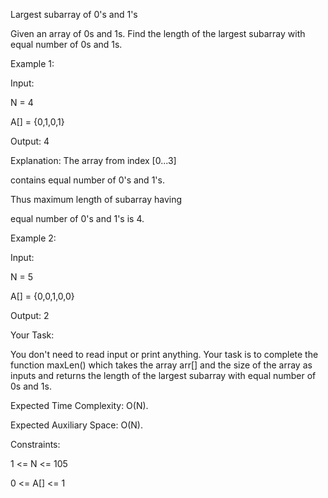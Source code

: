 Largest subarray of 0's and 1's 

Given an array of 0s and 1s. Find the length of the largest subarray with equal number of 0s and 1s.

Example 1:

Input:

N = 4

A[] = {0,1,0,1}

Output: 4

Explanation: The array from index [0...3]

contains equal number of 0's and 1's.

Thus maximum length of subarray having

equal number of 0's and 1's is 4.

Example 2:

Input:

N = 5

A[] = {0,0,1,0,0}

Output: 2

Your Task:

You don't need to read input or print anything. Your task is to complete the function maxLen() which takes the array arr[] and the size of the array as inputs and returns the length of the largest subarray with equal number of 0s and 1s.

Expected Time Complexity: O(N).

Expected Auxiliary Space: O(N).

Constraints:

1 <= N <= 105

0 <= A[] <= 1
